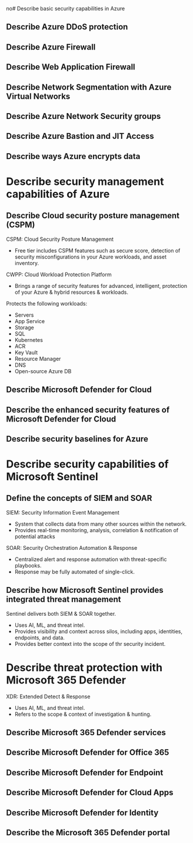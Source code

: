 no# Describe basic security capabilities in Azure
## Describe Azure DDoS protection

## Describe Azure Firewall

## Describe Web Application Firewall

## Describe Network Segmentation with Azure Virtual Networks

## Describe Azure Network Security groups

## Describe Azure Bastion and JIT Access

## Describe ways Azure encrypts data

# Describe security management capabilities of Azure
## Describe Cloud security posture management (CSPM)
CSPM: Cloud Security Posture Management

- Free tier includes CSPM features such as secure score, detection of security misconfigurations in your Azure workloads, and asset inventory. 

CWPP: Cloud Workload Protection Platform

- Brings a range of security features for advanced, intelligent, protection of your Azure & hybrid resources & workloads. 

Protects the following workloads:

- Servers
- App Service
- Storage
- SQL
- Kubernetes
- ACR
- Key Vault
- Resource Manager
- DNS
- Open-source Azure DB

## Describe Microsoft Defender for Cloud

## Describe the enhanced security features of Microsoft Defender for Cloud

## Describe security baselines for Azure

# Describe security capabilities of Microsoft Sentinel
## Define the concepts of SIEM and SOAR
SIEM: Security Information Event Management
 
- System that collects data from many other sources within the network. 
- Provides real-time monitoring, analysis, correlation & notification of potential attacks

SOAR: Security Orchestration Automation & Response

- Centralized alert and response automation with threat-specific playbooks. 
- Response may be fully automated of single-click. 

## Describe how Microsoft Sentinel provides integrated threat management
Sentinel delivers both SIEM & SOAR together. 

- Uses AI, ML, and threat intel. 
- Provides visibility and context across silos, including apps, identities, endpoints, and data. 
- Provides better context into the scope of thr security incident. 

# Describe threat protection with Microsoft 365 Defender
XDR: Extended Detect & Response

- Uses AI, ML, and threat intel. 
- Refers to the scope & context of investigation & hunting. 

## Describe Microsoft 365 Defender services

## Describe Microsoft Defender for Office 365

## Describe Microsoft Defender for Endpoint

## Describe Microsoft Defender for Cloud Apps

## Describe Microsoft Defender for Identity

## Describe the Microsoft 365 Defender portal
